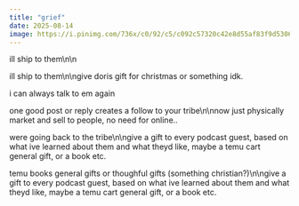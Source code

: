 ```yaml
---
title: "grief"
date: 2025-08-14
image: https://i.pinimg.com/736x/c0/92/c5/c092c57320c42e8d55af83f9d5306314.jpg
---
```


ill ship to them\n\n

ill ship to them\n\ngive doris gift for christmas or something idk.

i can always talk to em again

one good post or reply creates a follow to your tribe\n\nnow just physically market and sell to people, no need for online..

were going back to the tribe\n\ngive a gift to every podcast guest, based on what ive learned about them and what theyd like, maybe a temu cart general gift, or a book etc.

temu books general gifts or thoughful gifts (something christian?)\n\ngive a gift to every podcast guest, based on what ive learned about them and what theyd like, maybe a temu cart general gift, or a book etc.
